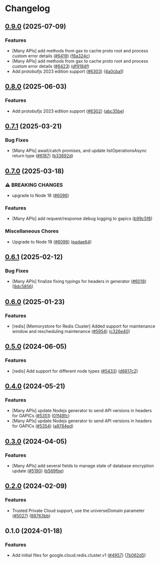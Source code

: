 # Changelog

## [0.9.0](https://github.com/googleapis/google-cloud-node/compare/redis-cluster-v0.8.0...redis-cluster-v0.9.0) (2025-07-09)


### Features

* [Many APIs] add methods from gax to cache proto root and process custom error details ([#6419](https://github.com/googleapis/google-cloud-node/issues/6419)) ([f8a324c](https://github.com/googleapis/google-cloud-node/commit/f8a324ca5c3bc0f730e4ed67d9407c44f2414936))
* [Many APIs] add methods from gax to cache proto root and process custom error details ([#6423](https://github.com/googleapis/google-cloud-node/issues/6423)) ([df9184f](https://github.com/googleapis/google-cloud-node/commit/df9184fe9fb00013ef519f093c4de5fd54ec2ce9))
* Add protobufjs 2023 edition support ([#6303](https://github.com/googleapis/google-cloud-node/issues/6303)) ([4a0cba1](https://github.com/googleapis/google-cloud-node/commit/4a0cba1e41a9aeb9c15ad31487ef013c8277cfef))

## [0.8.0](https://github.com/googleapis/google-cloud-node/compare/redis-cluster-v0.7.1...redis-cluster-v0.8.0) (2025-06-03)


### Features

* Add protobufjs 2023 edition support ([#6302](https://github.com/googleapis/google-cloud-node/issues/6302)) ([abc35be](https://github.com/googleapis/google-cloud-node/commit/abc35be4817709467e6c6b2a12ac4e749ffed72d))

## [0.7.1](https://github.com/googleapis/google-cloud-node/compare/redis-cluster-v0.7.0...redis-cluster-v0.7.1) (2025-03-21)


### Bug Fixes

* [Many APIs] await/catch promises, and update listOperationsAsync return type ([#6187](https://github.com/googleapis/google-cloud-node/issues/6187)) ([b33692d](https://github.com/googleapis/google-cloud-node/commit/b33692d64bd42b99f37d0f919f2b0c06a673ab7f))

## [0.7.0](https://github.com/googleapis/google-cloud-node/compare/redis-cluster-v0.6.1...redis-cluster-v0.7.0) (2025-03-18)


### ⚠ BREAKING CHANGES

* upgrade to Node 18 ([#6096](https://github.com/googleapis/google-cloud-node/issues/6096))

### Features

* [Many APIs] add request/response debug logging to gapics ([b99c5f8](https://github.com/googleapis/google-cloud-node/commit/b99c5f8269a8401c72e9c913971c7e90467209e2))


### Miscellaneous Chores

* Upgrade to Node 18 ([#6096](https://github.com/googleapis/google-cloud-node/issues/6096)) ([eadae64](https://github.com/googleapis/google-cloud-node/commit/eadae64d54e07aa2c65097ea52e65008d4e87436))

## [0.6.1](https://github.com/googleapis/google-cloud-node/compare/redis-cluster-v0.6.0...redis-cluster-v0.6.1) (2025-02-12)


### Bug Fixes

* [Many APIs] finalize fixing typings for headers in generator ([#6018](https://github.com/googleapis/google-cloud-node/issues/6018)) ([9dc5856](https://github.com/googleapis/google-cloud-node/commit/9dc585661489f51bb7a85b39519fd8b11dfffc5b))

## [0.6.0](https://github.com/googleapis/google-cloud-node/compare/redis-cluster-v0.5.0...redis-cluster-v0.6.0) (2025-01-23)


### Features

* [redis] [Memorystore for Redis Cluster] Added support for maintenance window and rescheduling maintenance ([#5954](https://github.com/googleapis/google-cloud-node/issues/5954)) ([c326e40](https://github.com/googleapis/google-cloud-node/commit/c326e40eda7c5cfeca4bab2837d8eb8139903341))

## [0.5.0](https://github.com/googleapis/google-cloud-node/compare/redis-cluster-v0.4.0...redis-cluster-v0.5.0) (2024-06-05)


### Features

* [redis] Add support for different node types ([#5433](https://github.com/googleapis/google-cloud-node/issues/5433)) ([d6817c2](https://github.com/googleapis/google-cloud-node/commit/d6817c22178d09598d48c7fb423b1930986a2b7d))

## [0.4.0](https://github.com/googleapis/google-cloud-node/compare/redis-cluster-v0.3.0...redis-cluster-v0.4.0) (2024-05-21)


### Features

* [Many APIs] update Nodejs generator to send API versions in headers for GAPICs ([#5351](https://github.com/googleapis/google-cloud-node/issues/5351)) ([01f48fc](https://github.com/googleapis/google-cloud-node/commit/01f48fce63ec4ddf801d59ee2b8c0db9f6fb8372))
* [Many APIs] update Nodejs generator to send API versions in headers for GAPICs ([#5354](https://github.com/googleapis/google-cloud-node/issues/5354)) ([a9784ed](https://github.com/googleapis/google-cloud-node/commit/a9784ed3db6ee96d171762308bbbcd57390b6866))

## [0.3.0](https://github.com/googleapis/google-cloud-node/compare/redis-cluster-v0.2.0...redis-cluster-v0.3.0) (2024-04-05)


### Features

* [Many APIs] add several fields to manage state of database encryption update ([#5190](https://github.com/googleapis/google-cloud-node/issues/5190)) ([b569fbe](https://github.com/googleapis/google-cloud-node/commit/b569fbe1472d0fd71c1bfb58d0b1661814ac5727))

## [0.2.0](https://github.com/googleapis/google-cloud-node/compare/redis-cluster-v0.1.0...redis-cluster-v0.2.0) (2024-02-09)


### Features

* Trusted Private Cloud support, use the universeDomain parameter  ([#5027](https://github.com/googleapis/google-cloud-node/issues/5027)) ([88763bb](https://github.com/googleapis/google-cloud-node/commit/88763bb1b7ce9ff884b9e3f476230d38985b2ff2))

## 0.1.0 (2024-01-18)


### Features

* Add initial files for google.cloud.redis.cluster.v1 ([#4957](https://github.com/googleapis/google-cloud-node/issues/4957)) ([7b062d5](https://github.com/googleapis/google-cloud-node/commit/7b062d5c5137f3493530775527144a1861496c47))
